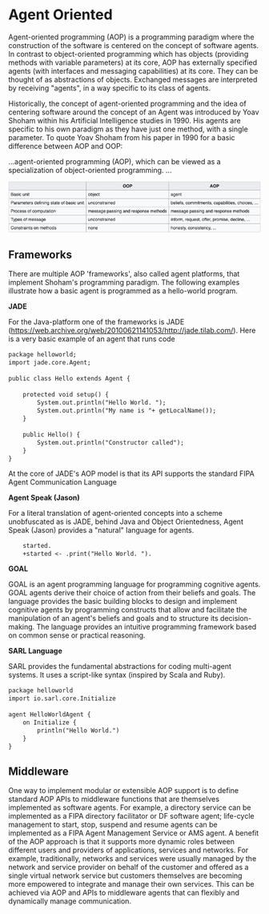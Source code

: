 Agent Oriented
============
Agent-oriented programming (AOP) is a programming paradigm where the construction of the software is centered on the concept of software agents. In contrast to object-oriented programming which has objects (providing methods with variable parameters) at its core, AOP has externally specified agents (with interfaces and messaging capabilities) at its core. They can be thought of as abstractions of objects. Exchanged messages are interpreted by receiving "agents", in a way specific to its class of agents.

Historically, the concept of agent-oriented programming and the idea of centering software around the concept of an Agent was introduced by Yoav Shoham within his Artificial Intelligence studies in 1990. His agents are specific to his own paradigm as they have just one method, with a single parameter. To quote Yoav Shoham from his paper in 1990 for a basic difference between AOP and OOP:

...agent-oriented programming (AOP), which can be viewed as a specialization of object-oriented programming. ...

![Agent Oriented Table](assets/agent-oriented-table.png)

Frameworks
-----
There are multiple AOP 'frameworks', also called agent platforms, that implement Shoham's programming paradigm. The following examples illustrate how a basic agent is programmed as a hello-world program.

**JADE**

For the Java-platform one of the frameworks is JADE (https://web.archive.org/web/20100621141053/http://jade.tilab.com/). Here is a very basic example of an agent that runs code

```jade
package helloworld;
import jade.core.Agent;

public class Hello extends Agent {

    protected void setup() { 
        System.out.println("Hello World. ");
        System.out.println("My name is "+ getLocalName()); 
    }
	
    public Hello() {
        System.out.println("Constructor called");
    }
}
```
At the core of JADE's AOP model is that its API supports the standard FIPA Agent Communication Language

**Agent Speak (Jason)**

For a literal translation of agent-oriented concepts into a scheme unobfuscated as is JADE, behind Java and Object Orientedness, Agent Speak (Jason) provides a "natural" language for agents.

```
    started.
    +started <- .print("Hello World. ").
```

**GOAL**

GOAL is an agent programming language for programming cognitive agents. GOAL agents derive their choice of action from their beliefs and goals. The language provides the basic building blocks to design and implement cognitive agents by programming constructs that allow and facilitate the manipulation of an agent's beliefs and goals and to structure its decision-making. The language provides an intuitive programming framework based on common sense or practical reasoning.

**SARL Language**

SARL provides the fundamental abstractions for coding multi-agent systems. It uses a script-like syntax (inspired by Scala and Ruby).

```jade
package helloworld
import io.sarl.core.Initialize

agent HelloWorldAgent {
    on Initialize {	
        println("Hello World.")
    }
}
```

Middleware
-----
One way to implement modular or extensible AOP support is to define standard AOP APIs to middleware functions that are themselves implemented as software agents. For example, a directory service can be implemented as a FIPA directory facilitator or DF software agent; life-cycle management to start, stop, suspend and resume agents can be implemented as a FIPA Agent Management Service or AMS agent. A benefit of the AOP approach is that it supports more dynamic roles between different users and providers of applications, services and networks. For example, traditionally, networks and services were usually managed by the network and service provider on behalf of the customer and offered as a single virtual network service but customers themselves are becoming more empowered to integrate and manage their own services. This can be achieved via AOP and APIs to middleware agents that can flexibly and dynamically manage communication.

